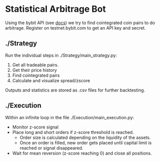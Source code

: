# Statistical Arbitrage Bot

Using the bybit API (see [docs](https://bybit-exchange.github.io/docs/linear)) we try to find cointegrated coin pairs to do arbitrage. Register on testnet.bybit.com to get an API key and secret.

## ./Strategy

Run the individual steps in ./Strategy/main_strategy.py:

1. Get all tradeable pairs.
2. Get their price history
3. Find cointegrated pairs
4. Calculate and visualize spread/zscore

Outputs and statistics are stored as .csv files for further backtesting.


## ./Execution

Within an infinite loop in the file ./Execution/main_execution.py:
- Monitor z-score signal
- Place long and short orders if z-score threshold is reached.
  - Order size is calculated depending on the liquidity of the assets. 
  - Once an order is filled, new order gets placed until capital limit is reached or signal disappeared.
- Wait for mean reversion (z-score reaching 0) and close all positions.